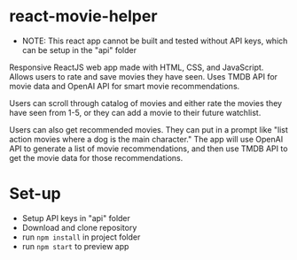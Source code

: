 # react-movie-helper

* NOTE: This react app cannot be built and tested without API keys, which can be setup in the "api" folder

Responsive ReactJS web app made with HTML, CSS, and JavaScript. Allows users to rate and save movies they have seen. Uses TMDB API for movie data and OpenAI API for smart movie recommendations.

Users can scroll through catalog of movies and either rate the movies they have seen from 1-5, or they can add a movie to their future watchlist.

Users can also get recommended movies. They can put in a prompt like "list action movies where a dog is the main character." The app will use OpenAI API to generate a list of movie recommendations, and then use TMDB API to get the movie data for those recommendations.

# Set-up

- Setup API keys in "api" folder
- Download and clone repository
- run ```npm install``` in project folder
- run ```npm start``` to preview app

